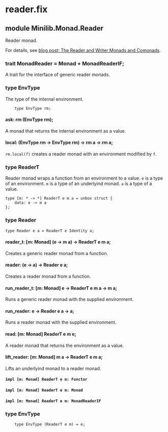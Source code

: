 # reader.fix

## module Minilib.Monad.Reader

Reader monad.

For details, see [blog post: The Reader and Writer Monads and Comonads](https://www.olivierverdier.com/posts/2014/12/31/reader-writer-monad-comonad/).

### trait MonadReader = Monad + MonadReaderIF;

A trait for the interface of generic reader monads.

### type EnvType

The type of the internal environment.

```
    type EnvType rm;
```
#### ask: rm (EnvType rm);

A monad that returns the internal environment as a value.

#### local: (EnvType rm -> EnvType rm) -> rm a -> rm a;

`rm.local(f)` creates a reader monad with an environment modified by `f`.

### type ReaderT

Reader monad wraps a function from an environment to a value.
`e` is a type of an environment.
`m` is a type of an underlyind monad.
`a` is a type of a value.

```
type [m: * -> *] ReaderT e m a = unbox struct {
    data: e -> m a
};
```
### type Reader

```
type Reader e a = ReaderT e Identity a;
```
#### reader_t: [m: Monad] (e -> m a) -> ReaderT e m a;

Creates a generic reader monad from a function.

#### reader: (e -> a) -> Reader e a;

Creates a reader monad from a function.

#### run_reader_t: [m: Monad] e -> ReaderT e m a -> m a;

Runs a generic reader monad with the supplied environment.

#### run_reader: e -> Reader e a -> a;

Runs a reader monad with the supplied environment.

#### read: [m: Monad] ReaderT e m e;

A reader monad that returns the environment as a value.

#### lift_reader: [m: Monad] m a -> ReaderT e m a;

Lifts an underlyind monad to a reader monad.

#### `impl [m: Monad] ReaderT e m: Functor`

#### `impl [m: Monad] ReaderT e m: Monad`

#### `impl [m: Monad] ReaderT e m: MonadReaderIF`

### type EnvType

```
    type EnvType (ReaderT e m) = e;
```

